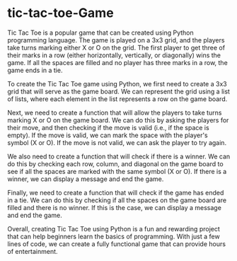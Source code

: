 # tic-tac-toe-Game
Tic Tac Toe is a popular game that can be created using Python programming language. The game is played on a 3x3 grid, and the players take turns marking either X or O on the grid. The first player to get three of their marks in a row (either horizontally, vertically, or diagonally) wins the game. If all the spaces are filled and no player has three marks in a row, the game ends in a tie.

To create the Tic Tac Toe game using Python, we first need to create a 3x3 grid that will serve as the game board. We can represent the grid using a list of lists, where each element in the list represents a row on the game board.

Next, we need to create a function that will allow the players to take turns marking X or O on the game board. We can do this by asking the players for their move, and then checking if the move is valid (i.e., if the space is empty). If the move is valid, we can mark the space with the player's symbol (X or O). If the move is not valid, we can ask the player to try again.

We also need to create a function that will check if there is a winner. We can do this by checking each row, column, and diagonal on the game board to see if all the spaces are marked with the same symbol (X or O). If there is a winner, we can display a message and end the game.

Finally, we need to create a function that will check if the game has ended in a tie. We can do this by checking if all the spaces on the game board are filled and there is no winner. If this is the case, we can display a message and end the game.

Overall, creating Tic Tac Toe using Python is a fun and rewarding project that can help beginners learn the basics of programming. With just a few lines of code, we can create a fully functional game that can provide hours of entertainment.
